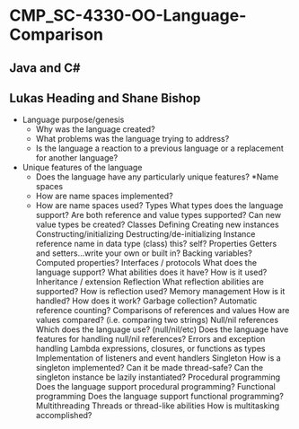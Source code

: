 # CMP_SC-4330-OO-Language-Comparison
## Java and C#
## Lukas Heading and Shane Bishop
* Language purpose/genesis
  - Why was the language created?
  - What problems was the language trying to address?
  - Is the language a reaction to a previous language or a replacement for another language?
* Unique features of the language
  - Does the language have any particularly unique features?
*Name spaces
  - How are name spaces implemented?
  - How are name spaces used?
Types
What types does the language support?
Are both reference and value types supported?
Can new value types be created?
Classes
Defining
Creating new instances
Constructing/initializing
Destructing/de-initializing
Instance reference name in data type (class)
this? self?
Properties
Getters and setters…write your own or built in?
Backing variables?
Computed properties?
Interfaces / protocols
What does the language support?
What abilities does it have?
How is it used?
Inheritance / extension
Reflection
What reflection abilities are supported?
How is reflection used?
Memory management
How is it handled?
How does it work?
Garbage collection?
Automatic reference counting?
Comparisons of references and values
How are values compared? (i.e. comparing two strings)
Null/nil references
Which does the language use? (null/nil/etc)
Does the language have features for handling null/nil references?
Errors and exception handling
Lambda expressions, closures, or functions as types
Implementation of listeners and event handlers
Singleton
How is a singleton implemented?
Can it be made thread-safe?
Can the singleton instance be lazily instantiated?
Procedural programming
Does the language support procedural programming?
Functional programming
Does the language support functional programming?
Multithreading
Threads or thread-like abilities
How is multitasking accomplished?
